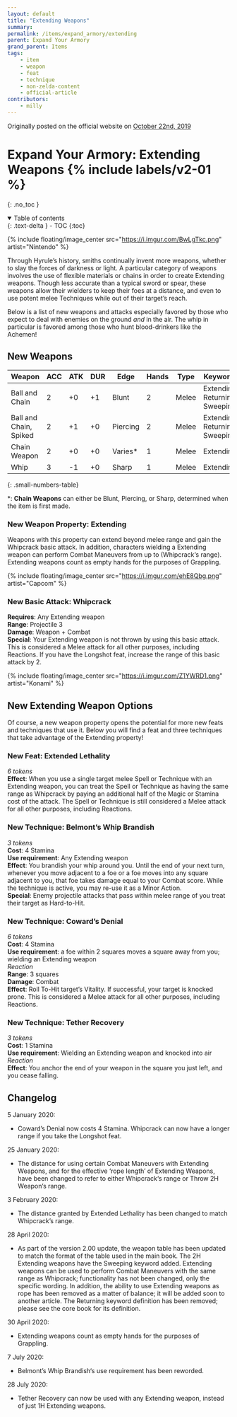 ```yaml
---
layout: default
title: "Extending Weapons"
summary:
permalink: /items/expand_armory/extending
parent: Expand Your Armory
grand_parent: Items
tags:
    - item
    - weapon
    - feat
    - technique
    - non-zelda-content
    - official-article
contributors:
    - milly
---
```


Originally posted on the official website on [October 22nd, 2019](https://reclaimthewild.net/index.php/2019/10/22/expand-your-armory-extending-weapons/)

# Expand Your Armory: Extending Weapons {% include labels/v2-01 %}
{: .no_toc }

<details open markdown="block">
  <summary>
    Table of contents
  </summary>
  {: .text-delta }
- TOC
{:toc}
</details>

{% include floating/image_center src="https://i.imgur.com/BwLgTkc.png" artist="Nintendo" %}

Through Hyrule’s history, smiths continually invent more weapons, whether to slay the forces of darkness or light. A particular category of weapons involves the use of flexible materials or chains in order to create Extending weapons. Though less accurate than a typical sword or spear, these weapons allow their wielders to keep their foes at a distance, and even to use potent melee Techniques while out of their target’s reach.

Below is a list of new weapons and attacks especially favored by those who expect to deal with enemies on the ground *and* in the air. The whip in particular is favored among those who hunt blood-drinkers like the Achemen! 

## New Weapons

| Weapon                    | ACC | ATK | DUR | Edge      | Hands | Type  | Keywords                             |
|---------------------------|-----|-----|-----|-----------|-------|-------|--------------------------------------|
| Ball and Chain            | 2   | +0  | +1  | Blunt     | 2     | Melee | Extending,<br>Returning,<br>Sweeping |
| Ball and Chain,<br>Spiked | 2   | +1  | +0  | Piercing  | 2     | Melee | Extending,<br>Returning,<br>Sweeping |
| Chain Weapon              | 2   | +0  | +0  | Varies*   | 1     | Melee | Extending                            |
| Whip                      | 3   | -1  | +0  | Sharp     | 1     | Melee | Extending                            |
{: .small-numbers-table}

*: **Chain Weapons** can either be Blunt, Piercing, or Sharp, determined when the item is first made.

### New Weapon Property: Extending

Weapons with this property can extend beyond melee range and gain the Whipcrack basic attack. In addition, characters wielding a Extending weapon can perform Combat Maneuvers from up to (Whipcrack‘s range). Extending weapons count as empty hands for the purposes of Grappling.

{% include floating/image_center src="https://i.imgur.com/ehE8Qbg.png" artist="Capcom" %}

### New Basic Attack: Whipcrack

**Requires**: Any Extending weapon  
**Range**: Projectile 3  
**Damage**: Weapon + Combat  
**Special**: Your Extending weapon is not thrown by using this basic attack. This is considered a Melee attack for all other purposes, including Reactions. If you have the Longshot feat, increase the range of this basic attack by 2.

{% include floating/image_center src="https://i.imgur.com/Z1YWRD1.png" artist="Konami" %}

##  New Extending Weapon Options

Of course, a new weapon property opens the potential for more new feats and techniques that use it. Below you will find a feat and three techniques that take advantage of the Extending property!

### New Feat: Extended Lethality

*6 tokens*  
**Effect**: When you use a single target melee Spell or Technique with an Extending weapon, you can treat the Spell or Technique as having the same range as Whipcrack by paying an additional half of the Magic or Stamina cost of the attack. The Spell or Technique is still considered a Melee attack for all other purposes, including Reactions.

### New Technique: Belmont’s Whip Brandish

*3 tokens*  
**Cost**: 4 Stamina  
**Use requirement**: Any Extending weapon  
**Effect**: You brandish your whip around you. Until the end of your next turn, whenever you move adjacent to a foe or a foe moves into any square adjacent to you, that foe takes damage equal to your Combat score. While the technique is active, you may re-use it as a Minor Action.  
**Special**: Enemy projectile attacks that pass within melee range of you treat their target as Hard-to-Hit.

### New Technique: Coward’s Denial

*6 tokens*  
**Cost**: 4 Stamina  
**Use requirement**: a foe within 2 squares moves a square away from you; wielding an Extending weapon  
*Reaction*  
**Range**: 3 squares  
**Damage**: Combat  
**Effect**: Roll To-Hit target’s Vitality. If successful, your target is knocked prone. This is considered a Melee attack for all other purposes, including Reactions.

### New Technique: Tether Recovery

*3 tokens*  
**Cost**: 1 Stamina  
**Use requirement**: Wielding an Extending weapon and knocked into air  
*Reaction*  
**Effect**: You anchor the end of your weapon in the square you just left, and you cease falling. 

## Changelog

5 January 2020:
* Coward’s Denial now costs 4 Stamina. Whipcrack can now have a longer range if you take the Longshot feat.

25 January 2020:
* The distance for using certain Combat Maneuvers with Extending Weapons, and for the effective ‘rope length’ of Extending Weapons, have been changed to refer to either Whipcrack‘s range or Throw 2H Weapon‘s range.

3 February 2020:
* The distance granted by Extended Lethality has been changed to match Whipcrack’s range.

28 April 2020:
* As part of the version 2.00 update, the weapon table has been updated to match the format of the table used in the main book. The 2H Extending weapons have the Sweeping keyword added. Extending weapons can be used to perform Combat Maneuvers with the same range as Whipcrack; functionality has not been changed, only the specific wording. In addition, the ability to use Extending weapons as rope has been removed as a matter of balance; it will be added soon to another article. The Returning keyword definition has been removed; please see the core book for its definition.

30 April 2020: 
* Extending weapons count as empty hands for the purposes of Grappling.

7 July 2020:
* Belmont’s Whip Brandish‘s use requirement has been reworded.

28 July 2020:
* Tether Recovery can now be used with any Extending weapon, instead of just 1H Extending weapons.